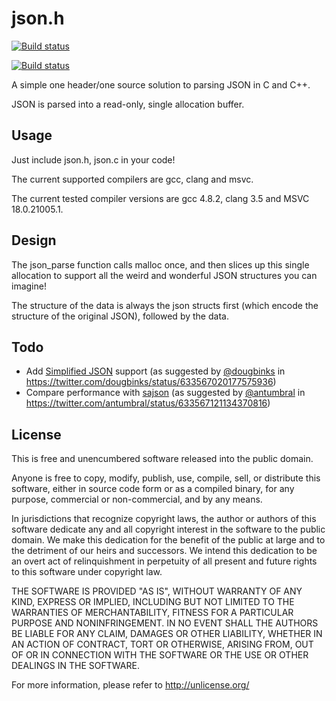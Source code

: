 # json.h #

[![Build status](https://ci.appveyor.com/api/projects/status/piell6hcrlwrcxp9?svg=true)](https://ci.appveyor.com/project/sheredom/json-h)

[![Build status](https://api.travis-ci.org/repositories/sheredom/json.h.svg)](https://travis-ci.org/sheredom/json.h)

A simple one header/one source solution to parsing JSON in C and C++.

JSON is parsed into a read-only, single allocation buffer.

## Usage ##

Just include json.h, json.c in your code!

The current supported compilers are gcc, clang and msvc.

The current tested compiler versions are gcc 4.8.2, clang 3.5 and MSVC 18.0.21005.1.

## Design ##

The json_parse function calls malloc once, and then slices up this single
allocation to support all the weird and wonderful JSON structures you can
imagine!

The structure of the data is always the json structs first (which encode the
structure of the original JSON), followed by the data.

## Todo ##

- Add [Simplified JSON](http://bitsquid.blogspot.fr/2009/10/simplified-json-notation.html) support (as suggested by [@dougbinks](https://twitter.com/dougbinks) in https://twitter.com/dougbinks/status/633567020177575936)
- Compare performance with [sajson](http://t.co/tIRNZUQimR) (as suggested by [@antumbral](https://twitter.com/antumbral) in https://twitter.com/antumbral/status/633567121134370816)

## License ##

This is free and unencumbered software released into the public domain.

Anyone is free to copy, modify, publish, use, compile, sell, or
distribute this software, either in source code form or as a compiled
binary, for any purpose, commercial or non-commercial, and by any
means.

In jurisdictions that recognize copyright laws, the author or authors
of this software dedicate any and all copyright interest in the
software to the public domain. We make this dedication for the benefit
of the public at large and to the detriment of our heirs and
successors. We intend this dedication to be an overt act of
relinquishment in perpetuity of all present and future rights to this
software under copyright law.

THE SOFTWARE IS PROVIDED "AS IS", WITHOUT WARRANTY OF ANY KIND,
EXPRESS OR IMPLIED, INCLUDING BUT NOT LIMITED TO THE WARRANTIES OF
MERCHANTABILITY, FITNESS FOR A PARTICULAR PURPOSE AND NONINFRINGEMENT.
IN NO EVENT SHALL THE AUTHORS BE LIABLE FOR ANY CLAIM, DAMAGES OR
OTHER LIABILITY, WHETHER IN AN ACTION OF CONTRACT, TORT OR OTHERWISE,
ARISING FROM, OUT OF OR IN CONNECTION WITH THE SOFTWARE OR THE USE OR
OTHER DEALINGS IN THE SOFTWARE.

For more information, please refer to <http://unlicense.org/>
